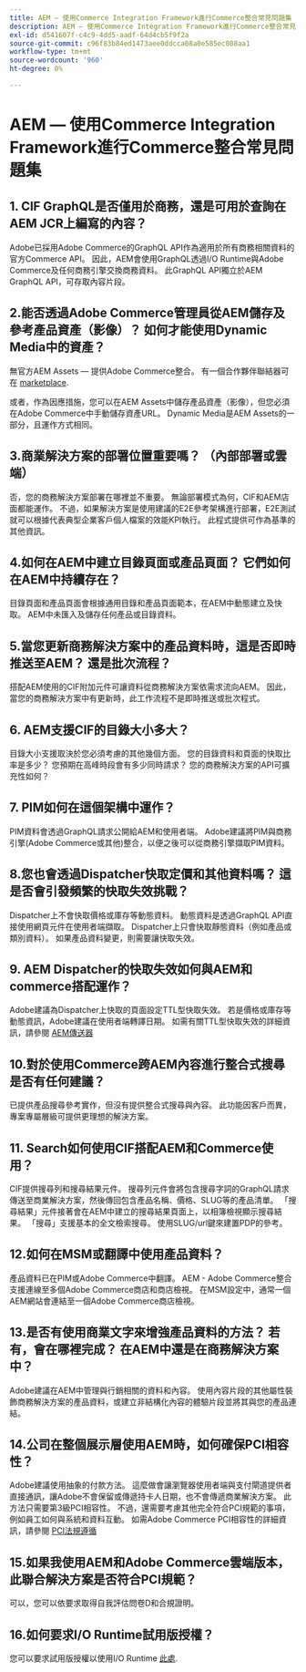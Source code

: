 ```yaml
---
title: AEM — 使用Commerce Integration Framework進行Commerce整合常見問題集
description: AEM — 使用Commerce Integration Framework進行Commerce整合常見問題集
exl-id: d541607f-c4c9-4dd5-aadf-64d4cb5f9f2a
source-git-commit: c96f83b84ed1473aee0ddcca08a0e585ec088aa1
workflow-type: tm+mt
source-wordcount: '960'
ht-degree: 0%

---
```


# AEM — 使用Commerce Integration Framework進行Commerce整合常見問題集

## 1. CIF GraphQL是否僅用於商務，還是可用於查詢在AEM JCR上編寫的內容？

Adobe已採用Adobe Commerce的GraphQL API作為適用於所有商務相關資料的官方Commerce API。 因此，AEM會使用GraphQL透過I/O Runtime與Adobe Commerce及任何商務引擎交換商務資料。 此GraphQL API獨立於AEM GraphQL API，可存取內容片段。

## 2.能否透過Adobe Commerce管理員從AEM儲存及參考產品資產（影像）？ 如何才能使用Dynamic Media中的資產？

無官方AEM Assets — 提供Adobe Commerce整合。 有一個合作夥伴聯結器可在 [marketplace](https://marketplace.magento.com/partner/bounteous_ecomm).

或者，作為因應措施，您可以在AEM Assets中儲存產品資產（影像），但您必須在Adobe Commerce中手動儲存資產URL。 Dynamic Media是AEM Assets的一部分，且運作方式相同。

## 3.商業解決方案的部署位置重要嗎？ （內部部署或雲端）

否，您的商務解決方案部署在哪裡並不重要。 無論部署模式為何，CIF和AEM店面都能運作。 不過，如果解決方案是使用建議的E2E參考架構進行部署，E2E測試就可以根據代表典型企業客戶個人檔案的效能KPI執行。 此程式提供可作為基準的其他資訊。

## 4.如何在AEM中建立目錄頁面或產品頁面？ 它們如何在AEM中持續存在？

目錄頁面和產品頁面會根據通用目錄和產品頁面範本，在AEM中動態建立及快取。 AEM中未匯入及儲存任何產品或目錄資料。

## 5.當您更新商務解決方案中的產品資料時，這是否即時推送至AEM？ 還是批次流程？

搭配AEM使用的CIF附加元件可讓資料從商務解決方案依需求流向AEM。 因此，當您的商務解決方案中有更新時，此工作流程不是即時推送或批次程式。

## 6. AEM支援CIF的目錄大小多大？

目錄大小支援取決於您必須考慮的其他幾個方面。 您的目錄資料和頁面的快取比率是多少？ 您預期在高峰時段會有多少同時請求？ 您的商務解決方案的API可擴充性如何？

## 7. PIM如何在這個架構中運作？

PIM資料會透過GraphQL請求公開給AEM和使用者端。 Adobe建議將PIM與商務引擎(Adobe Commerce或其他)整合，以便之後可以從商務引擎擷取PIM資料。

## 8.您也會透過Dispatcher快取定價和其他資料嗎？ 這是否會引發頻繁的快取失效挑戰？

Dispatcher上不會快取價格或庫存等動態資料。 動態資料是透過GraphQL API直接使用網頁元件在使用者端擷取。 Dispatcher上只會快取靜態資料（例如產品或類別資料）。 如果產品資料變更，則需要讓快取失效。

## 9. AEM Dispatcher的快取失效如何與AEM和commerce搭配運作？

Adobe建議為Dispatcher上快取的頁面設定TTL型快取失效。 若是價格或庫存等動態資訊，Adobe建議在使用者端轉譯日期。 如需有關TTL型快取失效的詳細資訊，請參閱 [AEM傳送器](https://experienceleague.adobe.com/docs/experience-cloud-kcs/kbarticles/KA-17458.html?lang=zh-Hans)

## 10.對於使用Commerce跨AEM內容進行整合式搜尋是否有任何建議？

已提供產品搜尋參考實作，但沒有提供整合式搜尋與內容。 此功能因客戶而異，專案專屬層級可提供更理想的解決方案。

## 11. Search如何使用CIF搭配AEM和Commerce使用？

CIF提供搜尋列和搜尋結果元件。 搜尋列元件會將包含搜尋字詞的GraphQL請求傳送至商業解決方案，然後傳回包含產品名稱、價格、SLUG等的產品清單。 「搜尋結果」元件接著會在AEM中建立的搜尋結果頁面上，以相簿檢視顯示搜尋結果。 「搜尋」支援基本的全文檢索搜尋。 使用SLUG/url鍵來建置PDP的參考。

## 12.如何在MSM或翻譯中使用產品資料？

產品資料已在PIM或Adobe Commerce中翻譯。 AEM - Adobe Commerce整合支援連線至多個Adobe Commerce商店和商店檢視。 在MSM設定中，通常一個AEM網站會連結至一個Adobe Commerce商店檢視。

## 13.是否有使用商業文字來增強產品資料的方法？ 若有，會在哪裡完成？ 在AEM中還是在商務解決方案中？

Adobe建議在AEM中管理與行銷相關的資料和內容。 使用內容片段的其他屬性裝飾商務解決方案的產品資料，或建立非結構化內容的體驗片段並將其與您的產品連結。

## 14.公司在整個展示層使用AEM時，如何確保PCI相容性？

Adobe建議使用抽象的付款方法。 這麼做會讓瀏覽器使用者端與支付閘道提供者直接通訊，讓Adobe不會保留或傳遞持卡人日期，也不會傳遞商業解決方案。 此方法只需要第3級PCI相容性。 不過，還需要考慮其他完全符合PCI規範的事項，例如員工如何與系統和資料互動。 如需Adobe Commerce PCI相容性的詳細資訊，請參閱 [PCI法規遵循](https://business.adobe.com/products/magento/pci-compliance.html)

## 15.如果我使用AEM和Adobe Commerce雲端版本，此聯合解決方案是否符合PCI規範？

可以，您可以依要求取得自我評估問卷D和合規證明。

## 16.如何要求I/O Runtime試用版授權？

您可以要求試用版授權以使用I/O Runtime [此處](https://adobeio.typeform.com/to/obqgRm).
